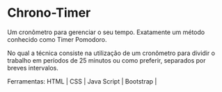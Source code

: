 # Chrono-Timer

Um cronômetro para gerenciar o seu tempo. Exatamente um método conhecido como Timer Pomodoro.

No qual a técnica consiste na utilização de um cronômetro para dividir o trabalho em períodos de 25 minutos ou como preferir, separados por breves intervalos.

Ferramentas: HTML | CSS | Java Script | Bootstrap |
